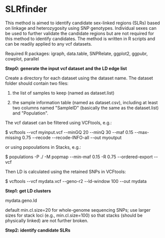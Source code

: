 # SLRfinder

This method is aimed to identify candidate sex-linked regions (SLRs) based on linkage and heterozygosity using SNP genotypes. Individual sexes can be used to further validate the candidate regions but are not required for this method to identify candidates. The method is written in R scripts and can be readily applied to any vcf datasets.  

Required R packages: igraph, data.table, SNPRelate, ggplot2, ggpubr, cowplot, parallel

**Step0: generate the input vcf dataset and the LD edge list**

Create a directory for each dataset using the dataset name. The dataset folder should contain two files: 

1. the list of samples to keep (named as dataset.list)

2. the sample information table (named as dataset.csv), including at least two columns named "SampleID" (basically the same as the dataset.list) and "Population".

The vcf dataset can be filtered using VCFtools, e.g.:

$ vcftools --vcf myinput.vcf --minGQ 20 --minQ 30 --maf 0.15 --max-missing 0.75 --recode --recode-INFO-all --out myoutput

or using popoulations in Stacks, e.g.:

$ populations -P ./ -M popmap --min-maf 0.15 -R 0.75 --ordered-export --vcf

Then LD is calculated using the retained SNPs in VCFtools:

$ vcftools --vcf mydata.vcf --geno-r2 --ld-window 100 --out mydata


**Step1: get LD clusters**


mydata.geno.ld 

default min.cl.size=20 for whole-genome sequencing SNPs; use larger sizes for stack loci (e.g., min.cl.size=100) so that stacks (should be physically linked) are not further broken.

**Step2: identify candidate SLRs**






